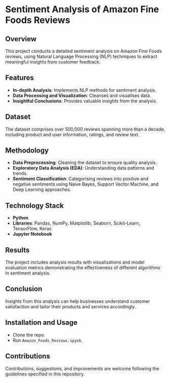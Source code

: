 # Sentiment Analysis of Amazon Fine Foods Reviews

## Overview
This project conducts a detailed sentiment analysis on Amazon Fine Foods reviews, using Natural Language Processing (NLP) techniques to extract meaningful insights from customer feedback.

## Features
- **In-depth Analysis**: Implements NLP methods for sentiment analysis.
- **Data Processing and Visualization**: Cleanses and visualises data.
- **Insightful Conclusions**: Provides valuable insights from the analysis.

## Dataset
The dataset comprises over 500,000 reviews spanning more than a decade, including product and user information, ratings, and review text.

## Methodology
- **Data Preprocessing**: Cleaning the dataset to ensure quality analysis.
- **Exploratory Data Analysis (EDA)**: Understanding data patterns and trends.
- **Sentiment Classification**: Categorising reviews into positive and negative sentiments using Naive Bayes, Support Vector Machine, and Deep Learning approaches.

## Technology Stack
- **Python**
- **Libraries**: Pandas, NumPy, Matplotlib, Seaborn, Scikit-Learn, TensorFlow, Keras
- **Jupyter Notebook**

## Results
The project includes analysis results with visualisations and model evaluation metrics demonstrating the effectiveness of different algorithms in sentiment analysis.

## Conclusion
Insights from this analysis can help businesses understand customer satisfaction and tailor their products and services accordingly.

## Installation and Usage
- Clone the repo.
- Run `Amazon_Foods_Reviews.ipynb`.

## Contributions
Contributions, suggestions, and improvements are welcome following the guidelines specified in this repository.
